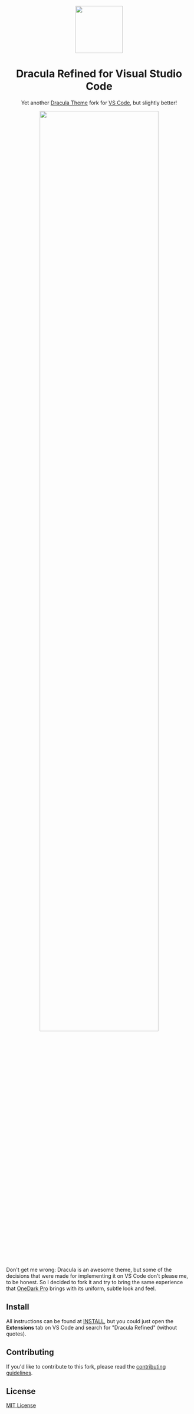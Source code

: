 <!-- markdownlint-disable no-inline-html  -->
<!-- markdownlint-disable first-line-heading  -->

<p align="center">
    <img src="https://github.com/mathcale/dracula-theme-refined/raw/master/icon.png" width="128px" />
    <h1 align="center">Dracula Refined for Visual Studio Code</h1>
    <p align="center">
        Yet another <a href="https://github.com/dracula/visual-studio-code">Dracula Theme</a> fork for <a href="http://code.visualstudio.com">VS Code</a>, but slightly better!
    </p>
    <p align="center">
        <img src="https://github.com/mathcale/dracula-theme-refined/raw/master/screenshot.png" width="80%" />
    </p>
</p>

Don't get me wrong: Dracula is an awesome theme, but some of the decisions that were made for implementing it on VS Code don't please me, to be honest. So I decided to fork it and try to bring the same experience that [OneDark Pro](https://github.com/Binaryify/OneDark-Pro) brings with its uniform, subtle look and feel.

## Install

All instructions can be found at [INSTALL](https://github.com/mathcale/dracula-theme-refined/blob/master/./INSTALL), but you could just open the **Extensions** tab on VS Code and search for "Dracula Refined" (without quotes).

## Contributing

If you'd like to contribute to this fork, please read the [contributing guidelines](https://github.com/mathcale/dracula-theme-refined/blob/master/./.github/CONTRIBUTING.md).

## License

[MIT License](https://github.com/mathcale/dracula-theme-refined/blob/master/./LICENSE)
